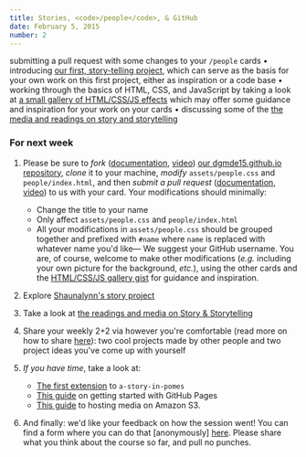 ```yaml
---
title: Stories, <code>/people</code>, & GitHub
date: February 5, 2015
number: 2
---
```


submitting a pull request with some changes to your `/people` cards • introducing [our first, story-telling project](https://github.com/dgmde15/a-story-in-pomes), which can serve as the basis for your own work on this first project, either as inspiration or a code base • working through the basics of HTML, CSS, and JavaScript by taking a look at [a small gallery of HTML/CSS/JS effects](https://gist.github.com/8e881e01245989794c5e.git) which may offer some guidance and inspiration for your work on your cards • discussing some of the [the media and readings on story and storytelling](http://104.236.253.62/t/stories-storytelling/28)

### For next week
1. Please be sure to _fork_ ([documentation](https://help.github.com/articles/fork-a-repo/), [video](https://www.youtube.com/watch?v=1S_526C8Gkw)) [our dgmde15.github.io repository](https://github.com/dgmde15/dgmde15.github.io), _clone_ it to your machine, _modify_ `assets/people.css` and `people/index.html`, and then _submit a pull request_ ([documentation](https://help.github.com/articles/creating-a-pull-request/), [video](https://www.youtube.com/watch?v=FQsBmnZvBdc)) to us with your card.  Your modifications should minimally:
    * Change the title to your name
    * Only affect `assets/people.css` and `people/index.html`
    * All your modifications in `assets/people.css` should be grouped together and prefixed with `#name` where `name` is replaced with whatever name you'd like— We suggest your GitHub username.
You are, of course, welcome to make other modifications (_e.g._ including your own picture for the background, _etc._), using the other cards and the [HTML/CSS/JS gallery gist](https://gist.github.com/aresnick/8e881e01245989794c5e) for guidance and inspiration.

2. Explore [Shaunalynn's story project](https://github.com/dgmde15/a-story-in-pomes)

3. Take a look at [the readings and media on Story & Storytelling](http://104.236.253.62/t/stories-storytelling/28)

4. Share your weekly 2+2 via however you're comfortable (read more on how to share [here](http://dgmde15.github.io/sessions/2/#/3)): two cool projects made by other people and two project ideas you've come up with yourself

5. _If you have time_, take a look at:
    * [The first extension](https://github.com/dgmde15/a-story-in-pomes#extension-1--change-background-image--content) to `a-story-in-pomes`
    * [This guide](https://guides.github.com/features/pages/) on getting started with GitHub Pages
    * [This guide](http://www.hongkiat.com/blog/amazon-s3-the-beginners-guide/) to hosting media on Amazon S3.

6. And finally: we'd like your feedback on how the session went!  You can find a form where you can do that [anonymously] [here](/feedback).  Please share what you think about the course so far, and pull no punches.